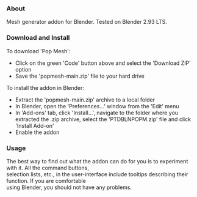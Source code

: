 ### About

Mesh generator addon for Blender. Tested on Blender 2.93 LTS.


### Download and Install

To download 'Pop Mesh':  
- Click on the green 'Code' button above and select the 'Download ZIP' option
- Save the 'popmesh-main.zip' file to your hard drive  

To install the addon in Blender:
- Extract the 'popmesh-main.zip' archive to a local folder
- In Blender, open the 'Preferences...' window from the 'Edit' menu
- In 'Add-ons' tab, click 'Install...', navigate to the folder where you extracted the .zip archive, select the 'PTDBLNPOPM.zip' file and click 'Install Add-on'
- Enable the addon


### Usage

The best way to find out what the addon can do for you is to experiment with it. All the command buttons,  
selection lists, etc., in the user-interface include tooltips describing their function. If you are comfortable  
using Blender, you should not have any problems. 

